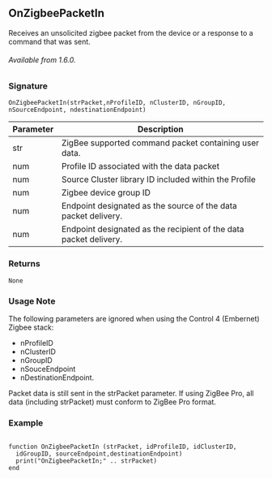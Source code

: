 ## OnZigbeePacketIn

Receives an unsolicited zigbee packet from the device or a response to a command that was sent.

###### Available from 1.6.0.


### Signature

`OnZigbeePacketIn(strPacket,nProfileID, nClusterID, nGroupID, nSourceEndpoint, ndestinationEndpoint)`


| Parameter | Description |
| --- | --- |
| str | ZigBee supported command packet containing user data. |
| num | Profile ID associated with the data packet |
| num |Source Cluster library ID included within the Profile |
| num | Zigbee device group ID |
| num | Endpoint designated as the source of the data packet delivery. |
| num |  Endpoint designated as the recipient of the data packet delivery. |


### Returns

`None`


### Usage Note

The following parameters are ignored when using the Control 4 (Embernet) Zigbee stack: 
- nProfileID
- nClusterID
- nGroupID
- nSouceEndpoint
- nDestinationEndpoint. 

Packet data is still sent in the strPacket parameter. If using ZigBee Pro, all data (including strPacket) must conform to ZigBee Pro format. 


### Example

```

function OnZigbeePacketIn (strPacket, idProfileID, idClusterID,
  idGroupID, sourceEndpoint,destinationEndpoint)
  print("OnZigbeePacketIn;" .. strPacket)
end
```
